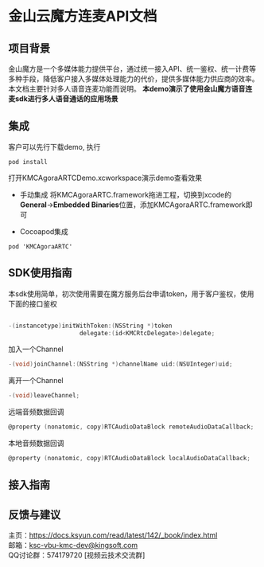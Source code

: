 # 金山云魔方连麦API文档
## 项目背景
金山魔方是一个多媒体能力提供平台，通过统一接入API、统一鉴权、统一计费等多种手段，降低客户接入多媒体处理能力的代价，提供多媒体能力供应商的效率。 本文档主要针对多人语音连麦功能而说明。
**本demo演示了使用金山魔方语音连麦sdk进行多人语音通话的应用场景**

## 集成

客户可以先行下载demo, 执行
```
pod install
```
打开KMCAgoraARTCDemo.xcworkspace演示demo查看效果

- 手动集成
将KMCAgoraARTC.framework拖进工程，切换到xcode的**General**->**Embedded Binaries**位置，添加KMCAgoraARTC.framework即可

- Cocoapod集成
```
pod 'KMCAgoraARTC'
```

## SDK使用指南  

本sdk使用简单，初次使用需要在魔方服务后台申请token，用于客户鉴权，使用下面的接口鉴权
``` objective-c

-(instancetype)initWithToken:(NSString *)token
                    delegate:(id<KMCRtcDelegate>)delegate;
```

加入一个Channel

``` objective-c
-(void)joinChannel:(NSString *)channelName uid:(NSUInteger)uid;
```

离开一个Channel

``` objective-c
-(void)leaveChannel;
```


远端音频数据回调

``` objective-c
@property (nonatomic, copy)RTCAudioDataBlock remoteAudioDataCallback;
```


本地音频数据回调

``` objective-c
@property (nonatomic, copy)RTCAudioDataBlock localAudioDataCallback;
```



## 接入指南

## 反馈与建议  
主页：https://docs.ksyun.com/read/latest/142/_book/index.html  
邮箱：ksc-vbu-kmc-dev@kingsoft.com    
QQ讨论群：574179720 [视频云技术交流群]  
